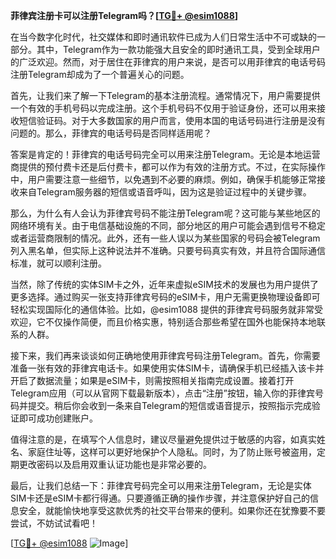**菲律宾注册卡可以注册Telegram吗？[[TG💪+ @esim1088](https://t.me/s/esim1088)]**

在当今数字化时代，社交媒体和即时通讯软件已成为人们日常生活中不可或缺的一部分。其中，Telegram作为一款功能强大且安全的即时通讯工具，受到全球用户的广泛欢迎。然而，对于居住在菲律宾的用户来说，是否可以用菲律宾的电话号码注册Telegram却成为了一个普遍关心的问题。

首先，让我们来了解一下Telegram的基本注册流程。通常情况下，用户需要提供一个有效的手机号码以完成注册。这个手机号码不仅用于验证身份，还可以用来接收短信验证码。对于大多数国家的用户而言，使用本国的电话号码进行注册是没有问题的。那么，菲律宾的电话号码是否同样适用呢？

答案是肯定的！菲律宾的电话号码完全可以用来注册Telegram。无论是本地运营商提供的预付费卡还是后付费卡，都可以作为有效的注册方式。不过，在实际操作中，用户需要注意一些细节，以免遇到不必要的麻烦。例如，确保手机能够正常接收来自Telegram服务器的短信或语音呼叫，因为这是验证过程中的关键步骤。

那么，为什么有人会认为菲律宾号码不能注册Telegram呢？这可能与某些地区的网络环境有关。由于电信基础设施的不同，部分地区的用户可能会遇到信号不稳定或者运营商限制的情况。此外，还有一些人误以为某些国家的号码会被Telegram列入黑名单，但实际上这种说法并不准确。只要号码真实有效，并且符合国际通信标准，就可以顺利注册。

当然，除了传统的实体SIM卡之外，近年来虚拟eSIM技术的发展也为用户提供了更多选择。通过购买一张支持菲律宾号码的eSIM卡，用户无需更换物理设备即可轻松实现国际化的通信体验。比如，@esim1088 提供的菲律宾号码服务就非常受欢迎，它不仅操作简便，而且价格实惠，特别适合那些希望在国外也能保持本地联系的人群。

接下来，我们再来谈谈如何正确地使用菲律宾号码注册Telegram。首先，你需要准备一张有效的菲律宾电话卡。如果使用实体SIM卡，请确保手机已经插入该卡并开启了数据流量；如果是eSIM卡，则需按照相关指南完成设置。接着打开Telegram应用（可以从官网下载最新版本），点击“注册”按钮，输入你的菲律宾号码并提交。稍后你会收到一条来自Telegram的短信或语音提示，按照指示完成验证即可成功创建账户。

值得注意的是，在填写个人信息时，建议尽量避免提供过于敏感的内容，如真实姓名、家庭住址等，这样可以更好地保护个人隐私。同时，为了防止账号被盗用，定期更改密码以及启用双重认证功能也是非常必要的。

最后，让我们总结一下：菲律宾号码完全可以用来注册Telegram，无论是实体SIM卡还是eSIM卡都行得通。只要遵循正确的操作步骤，并注意保护好自己的信息安全，就能愉快地享受这款优秀的社交平台带来的便利。如果你还在犹豫要不要尝试，不妨试试看吧！

[[TG💪+ @esim1088](https://t.me/s/esim1088) ![Image](https://i.postimg.cc/4NQfJmqS/Snipaste-2025-05-13-00-14-12.png)]